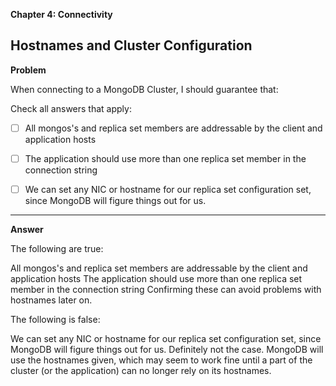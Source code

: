 **Chapter 4: Connectivity**

## Hostnames and Cluster Configuration

**Problem**

When connecting to a MongoDB Cluster, I should guarantee that:

Check all answers that apply:

- [ ] All mongos's and replica set members are addressable by the client and application hosts

- [ ] The application should use more than one replica set member in the connection string

- [ ] We can set any NIC or hostname for our replica set configuration set, since MongoDB will figure things out for us.

___

**Answer**

The following are true:

All mongos's and replica set members are addressable by the client and application hosts
The application should use more than one replica set member in the connection string
Confirming these can avoid problems with hostnames later on.

The following is false:

We can set any NIC or hostname for our replica set configuration set, since MongoDB will figure things out for us.
Definitely not the case. MongoDB will use the hostnames given, which may seem to work fine until a part of the cluster (or the application) can no longer rely on its hostnames.

